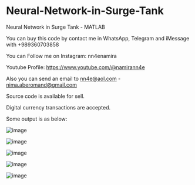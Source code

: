 # Neural-Network-in-Surge-Tank
Neural Network in Surge Tank - MATLAB

You can buy this code by contact me in WhatsApp, Telegram and iMessage with +989360703858

You can Follow me on Instagram: nn4enamira

Youtube Profile: https://www.youtube.com/@namirann4e

Also you can send an email to nn4e@aol.com - nima.aberomand@gmail.com

Source code is available for sell.

Digital currency transactions are accepted.

Some output is as below:

![image](https://github.com/user-attachments/assets/df25ad57-d42a-4a1e-b63d-ed26bfafa64c)

![image](https://github.com/user-attachments/assets/0ba97a2d-b245-4588-9f20-66435543415f)

![image](https://github.com/user-attachments/assets/808f11e3-cf45-4821-b9fd-4d7eae709948)

![image](https://github.com/user-attachments/assets/05ed8b7e-c37b-4691-be26-d06d1c7a957f)

![image](https://github.com/user-attachments/assets/20054cad-eefd-4373-b270-d0140a409a6c)
